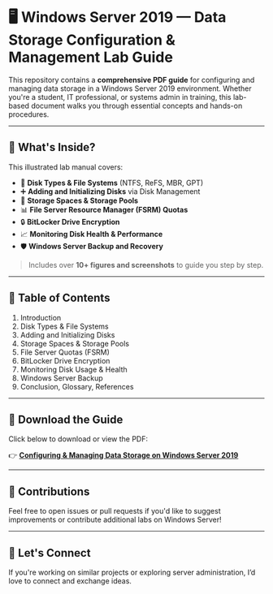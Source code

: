 # 🖥️ Windows Server 2019 — Data Storage Configuration & Management Lab Guide

This repository contains a **comprehensive PDF guide** for configuring and managing data storage in a Windows Server 2019 environment. Whether you're a student, IT professional, or systems admin in training, this lab-based document walks you through essential concepts and hands-on procedures.
  
---
 
## 📘 What's Inside?

This illustrated lab manual covers:

- 💽 **Disk Types & File Systems** (NTFS, ReFS, MBR, GPT)
- ➕ **Adding and Initializing Disks** via Disk Management
- 🧱 **Storage Spaces & Storage Pools**
- 📊 **File Server Resource Manager (FSRM) Quotas**
- 🔒 **BitLocker Drive Encryption**
- 📈 **Monitoring Disk Health & Performance**
- 🛡️ **Windows Server Backup and Recovery**

> Includes over **10+ figures and screenshots** to guide you step by step.

---

## 📂 Table of Contents

1. Introduction  
2. Disk Types & File Systems  
3. Adding and Initializing Disks  
4. Storage Spaces & Storage Pools  
5. File Server Quotas (FSRM)  
6. BitLocker Drive Encryption  
7. Monitoring Disk Usage & Health  
8. Windows Server Backup  
9. Conclusion, Glossary, References

---

## 📎 Download the Guide

Click below to download or view the PDF:

👉 [**Configuring & Managing Data Storage on Windows Server 2019**](https://github.com/ChiGeorgeMofor/Configuring-Managing-Data-Storage-On-Windows-Server/blob/main/Configuring%20%26%20Managing%20WinServer.pdf)


---

## 🤝 Contributions

Feel free to open issues or pull requests if you'd like to suggest improvements or contribute additional labs on Windows Server!

---

## 💬 Let's Connect

If you're working on similar projects or exploring server administration, I’d love to connect and exchange ideas.

